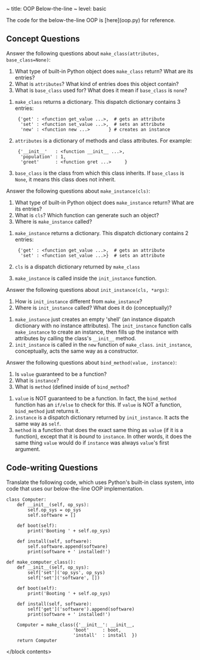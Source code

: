 ~ title: OOP Below-the-line
~ level: basic

<block references>
</block references>

<block notes>
The code for the below-the-line OOP is [here](oop.py) for reference.
</block notes>

<block contents>

Concept Questions
-----------------
Answer the following questions about `make_class(attributes, base_class=None)`:

1. What type of built-in Python object does `make_class` return? What
   are its entries?
2. What is `attributes`? What kind of entries does this object contain?
3. What is `base_class` used for? What does it mean if `base_class` is
   `none`?

<solution>

1. `make_class` returns a dictionary. This dispatch dictionary contains
   3 entries:

        {'get' : <function get_value ...>,  # gets an attribute
         'set' : <function set_value ...>,  # sets an attribute
         'new' : <function new ...>       } # creates an instance

2. `attributes` is a dictionary of methods and class attributes. For
   example:

        {'__init__'   : <function __init__ ...>,
         'population' : 1,
         'greet'      : <function gret ...>     }

3. `base_class` is the class from which this class inherits. If
   `base_class` is `None`, it means this class does not inherit.

</solution>

<question>

Answer the following questions about `make_instance(cls)`:

1. What type of built-in Python object does `make_instance` return?
   What are its entries?
2. What is `cls`? Which function can generate such an object?
3. Where is `make_instance` called?

<solution>

1. `make_instance` returns a dictionary. This dispatch dictionary
   contains 2 entries:

        {'get' : <function get_value ...>,  # gets an attribute
         'set' : <function set_value ...>}  # sets an attribute

2. `cls` is a dispatch dictionary returned by `make_class`
3. `make_instance` is called inside the `init_instance` function.

</solution>

<question>

Answer the following questions about `init_instance(cls, *args)`:

1. How is `init_instance` different from `make_instance`?
2. Where is `init_instance` called? What does it do (conceptually)?

<solution>

1. `make_instance` just creates an empty 'shell' (an instance dispatch
   dictionary with no instance attributes). The `init_instance`
   function calls `make_instance` to create an instance, then fills up
   the instance with attributes by calling the class's `__init__`
   method.
2. `init_instance` is called in the `new` function of `make_class`.
   `init_instance`, conceptually, acts the same way as a constructor.

</solution>

<question>

Answer the following questions about `bind_method(value, instance)`:

1. Is `value` guaranteed to be a function?
2. What is `instance`?
3. What is `method` (defined inside of `bind_method`?

<solution>

1. `value` is NOT guaranteed to be a function. In fact, the
   `bind_method` function has an `if/else` to check for this. If
   `value` is NOT a function, `bind_method` just returns it.
2. `instance` is a dispatch dictionary returned by `init_instance`. It
   acts the same way as `self`.
3. `method` is a function that does the exact same thing as `value` (if
   it is a function), except that it is *bound* to `instance`. In
   other words, it does the same thing `value` would do if `instance`
   was always `value`'s first argument.

</solution>

Code-writing Questions
----------------------

<question>

Translate the following code, which uses Python's built-in class
system, into code that uses our below-the-line OOP implementation.

    class Computer:
        def __init__(self, op_sys):
            self.op_sys = op_sys
            self.software = []

        def boot(self):
            print('Booting ' + self.op_sys)

        def install(self, software):
            self.software.append(software)
            print(software + ' installed!')

<solution>

    def make_computer_class():
        def __init__(self, op_sys):
            self['set']('op_sys', op_sys)
            self['set']('software', [])

        def boot(self):
            print('Booting ' + self.op_sys)

        def install(self, software):
            self['get']('software').append(software)
            print(software + ' installed!')

        Computer = make_class({'__init__': __init__,
                             'boot'     : boot,
                             'install'  : install  })
        return Computer

</solution>

</block contents>
